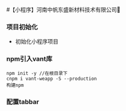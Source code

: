 #【小程序】河南中帆东盛新材料技术有限公司👑

### 项目初始化
- 初始化小程序项目

### npm引入vant库

```
npm init -y //在根目录下
cnpm i vant-weapp -S --production
构建npm
```

### 配置tabbar